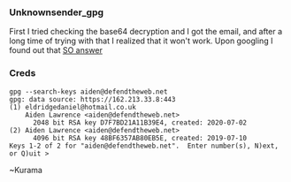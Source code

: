 ### Unknownsender_gpg 
First I tried checking the base64 decryption and I got the email, and after a long time of trying with that I realized that it won't work. 
Upon googling I found out that 
[SO answer](https://superuser.com/questions/271509/is-it-possible-to-find-a-senders-public-pgp-gpg-key-from-an-encoded-message)


### Creds
```
gpg --search-keys aiden@defendtheweb.net
gpg: data source: https://162.213.33.8:443
(1)	eldridgedaniel@hotmail.co.uk
	Aiden Lawrence <aiden@defendtheweb.net>
	  2048 bit RSA key D7F7BD21A11B39E4, created: 2020-07-02
(2)	Aiden Lawrence <aiden@defendtheweb.net>
	  4096 bit RSA key 48BF6357AB80EB5E, created: 2019-07-10
Keys 1-2 of 2 for "aiden@defendtheweb.net".  Enter number(s), N)ext, or Q)uit > 

```


 ~Kurama
